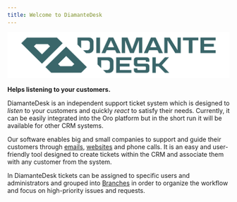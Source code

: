 ```yaml
---
title: Welcome to DiamanteDesk
---
```


![Logo](img/logo.png)

**Helps listening to your customers.**

DiamanteDesk is an independent support ticket system which is designed to _listen_ to your customers and quickly _react_ to satisfy their needs. Currently, it can be easily integrated into the Oro platform but in the short run it will be available for other CRM systems.

Our software enables big and small companies to support and guide their customers through [emails](user-guide/channels/email-processing.html), [websites](user-guide/channels/portal.html) and phone calls. It is an easy and user-friendly tool designed to create tickets within the CRM and associate them with any customer from the system. 

In DiamanteDesk tickets can be assigned to specific users and administrators and grouped into [Branches](user-guide/branches.html) in order to organize the workflow and focus on high-priority issues and requests.
